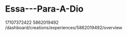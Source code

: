# Essa---Para-A-Dio
17107372422        5862019492     /dashboard/creations/experiences/5862019492/overview
